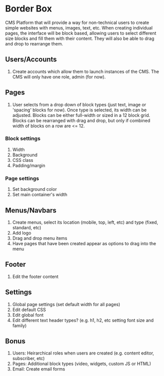 # Border Box
CMS Platform that will provide a way for non-technical users to create simple websites with menus, images, text, etc. When creating individual pages, the interface will be block based, allowing users to select different size blocks and fill them with their content. They will also be able to drag and drop to rearrange them.

## Users/Accounts
1. Create accounts which allow them to launch instances of the CMS. The CMS will only have one role, admin (for now).

## Pages
1. User selects from a drop down of block types (just text, image or 'spacing' blocks for now). Once type is selected, its width can be adjusted. Blocks can be either full-width or sized in a 12 block grid. Blocks can be rearranged with drag and drop, but only if combined width of blocks on a row are <= 12.

### Block settings
1. Width
2. Background
3. CSS class
4. Padding/margin

### Page settings
1. Set background color
2. Set main container's width

## Menus/Navbars
1. Create menus, select its location (mobile, top, left, etc) and type (fixed, standard, etc) 
2. Add logo
3. Drag and drop menu items
4. Have pages that have been created appear as options to drag into the menu

## Footer
1. Edit the footer content

## Settings
1. Global page settings (set default width for all pages)
2. Edit default CSS
3. Edit global font
4. Edit different text header types? (e.g. h1, h2, etc setting font size and family)

## Bonus
1. Users: Heirarchical roles when users are created (e.g. content editor, subscriber, etc)
2. Pages: Additional block types (video, widgets, custom JS or HTML)
3. Email: Create email forms